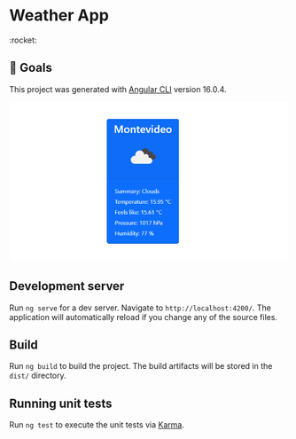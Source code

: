 <h1> Weather App </h1>
:rocket:
<br>

## :dart:	Goals

This project was generated with [Angular CLI](https://github.com/angular/angular-cli) version 16.0.4.

<img src="https://raw.githubusercontent.com/diemartinezdev/weather-app/main/src/assets/screenshot.png" alt="Untitled" border="0">

## Development server

Run `ng serve` for a dev server. Navigate to `http://localhost:4200/`. The application will automatically reload if you change any of the source files.

## Build

Run `ng build` to build the project. The build artifacts will be stored in the `dist/` directory.

## Running unit tests

Run `ng test` to execute the unit tests via [Karma](https://karma-runner.github.io).
